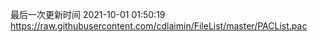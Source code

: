 最后一次更新时间 2021-10-01 01:50:19
https://raw.githubusercontent.com/cdlaimin/FileList/master/PACList.pac

